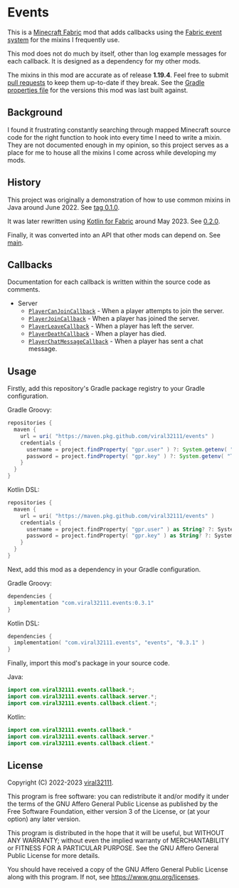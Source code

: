 # Events

This is a [Minecraft Fabric](https://fabricmc.net/) mod that adds callbacks using the [Fabric event system](https://fabricmc.net/wiki/tutorial:events) for the mixins I frequently use.

This mod does not do much by itself, other than log example messages for each callback. It is designed as a dependency for my other mods.

The mixins in this mod are accurate as of release **1.19.4**. Feel free to submit [pull requests](https://github.com/viral32111/example-mod/pulls) to keep them up-to-date if they break. See the [Gradle properties file](/gradle.properties) for the versions this mod was last built against.

## Background

I found it frustrating constantly searching through mapped Minecraft source code for the right function to hook into every time I need to write a mixin. They are not documented enough in my opinion, so this project serves as a place for me to house all the mixins I come across while developing my mods.

## History

This project was originally a demonstration of how to use common mixins in Java around June 2022. See [tag 0.1.0](https://github.com/viral32111/example-mod/tree/0.1.0).

It was later rewritten using [Kotlin for Fabric](https://github.com/FabricMC/fabric-language-kotlin) around May 2023. See [0.2.0](https://github.com/viral32111/example-mod/tree/0.2.0).

Finally, it was converted into an API that other mods can depend on. See [main](https://github.com/viral32111/example-mod/tree/main).

## Callbacks

Documentation for each callback is written within the source code as comments.

* Server
  * [`PlayerCanJoinCallback`](/src/main/kotlin/com/viral32111/events/callback/server/PlayerCanJoinCallback.kt) - When a player attempts to join the server.
  * [`PlayerJoinCallback`](/src/main/kotlin/com/viral32111/events/callback/server/PlayerJoinCallback.kt) - When a player has joined the server.
  * [`PlayerLeaveCallback`](/src/main/kotlin/com/viral32111/events/callback/server/PlayerLeaveCallback.kt) - When a player has left the server.
  * [`PlayerDeathCallback`](/src/main/kotlin/com/viral32111/events/callback/server/PlayerDeathCallback.kt) - When a player has died.
  * [`PlayerChatMessageCallback`](/src/main/kotlin/com/viral32111/events/callback/server/PlayerChatMessageCallback.kt) - When a player has sent a chat message.

## Usage

Firstly, add this repository's Gradle package registry to your Gradle configuration.

Gradle Groovy:
```groovy
repositories {
  maven {
    url = uri( "https://maven.pkg.github.com/viral32111/events" )
    credentials {
      username = project.findProperty( "gpr.user" ) ?: System.getenv( "USERNAME" )
      password = project.findProperty( "gpr.key" ) ?: System.getenv( "TOKEN" )
    }
  }
}
```

Kotlin DSL:

```kotlin
repositories {
  maven {
    url = uri( "https://maven.pkg.github.com/viral32111/events" )
    credentials {
      username = project.findProperty( "gpr.user" ) as String? ?: System.getenv( "USERNAME" )
      password = project.findProperty( "gpr.key" ) as String? ?: System.getenv( "TOKEN" )
    }
  }
}
```

Next, add this mod as a dependency in your Gradle configuration.

Gradle Groovy:

```groovy
dependencies {
  implementation "com.viral32111.events:0.3.1"
}
```

Kotlin DSL:
```kotlin
dependencies {
  implementation( "com.viral32111.events", "events", "0.3.1" )
}
```

Finally, import this mod's package in your source code.

Java:
```java
import com.viral32111.events.callback.*;
import com.viral32111.events.callback.server.*;
import com.viral32111.events.callback.client.*;
```

Kotlin:
```kotlin
import com.viral32111.events.callback.*
import com.viral32111.events.callback.server.*
import com.viral32111.events.callback.client.*
```

## License

Copyright (C) 2022-2023 [viral32111](https://viral32111.com).

This program is free software: you can redistribute it and/or modify
it under the terms of the GNU Affero General Public License as
published by the Free Software Foundation, either version 3 of the
License, or (at your option) any later version.

This program is distributed in the hope that it will be useful,
but WITHOUT ANY WARRANTY; without even the implied warranty of
MERCHANTABILITY or FITNESS FOR A PARTICULAR PURPOSE. See the
GNU Affero General Public License for more details.

You should have received a copy of the GNU Affero General Public License
along with this program. If not, see https://www.gnu.org/licenses.
